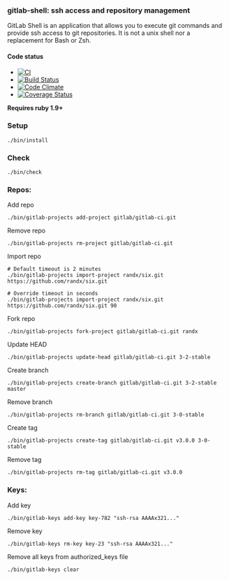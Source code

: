 ### gitlab-shell: ssh access and repository management

GitLab Shell is an application that allows you to execute git commands and provide ssh access to git repositories. It is not a unix shell nor a replacement for Bash or Zsh.

#### Code status

* [![CI](http://ci.gitlab.org/projects/4/status.png?ref=master)](http://ci.gitlab.org/projects/4?ref=master)
* [![Build Status](https://travis-ci.org/gitlabhq/gitlab-shell.png?branch=master)](https://travis-ci.org/gitlabhq/gitlab-shell)
* [![Code Climate](https://codeclimate.com/github/gitlabhq/gitlab-shell.png)](https://codeclimate.com/github/gitlabhq/gitlab-shell)
* [![Coverage Status](https://coveralls.io/repos/gitlabhq/gitlab-shell/badge.png?branch=master)](https://coveralls.io/r/gitlabhq/gitlab-shell)


__Requires ruby 1.9+__


### Setup

    ./bin/install


### Check 

    ./bin/check


### Repos:
 

Add repo

    ./bin/gitlab-projects add-project gitlab/gitlab-ci.git

Remove repo 

    ./bin/gitlab-projects rm-project gitlab/gitlab-ci.git

Import repo 

    # Default timeout is 2 minutes 
    ./bin/gitlab-projects import-project randx/six.git https://github.com/randx/six.git 
    
    # Override timeout in seconds
    ./bin/gitlab-projects import-project randx/six.git https://github.com/randx/six.git 90

Fork repo

    ./bin/gitlab-projects fork-project gitlab/gitlab-ci.git randx

Update HEAD

    ./bin/gitlab-projects update-head gitlab/gitlab-ci.git 3-2-stable

Create branch

    ./bin/gitlab-projects create-branch gitlab/gitlab-ci.git 3-2-stable master

Remove branch

    ./bin/gitlab-projects rm-branch gitlab/gitlab-ci.git 3-0-stable

Create tag

    ./bin/gitlab-projects create-tag gitlab/gitlab-ci.git v3.0.0 3-0-stable 

Remove tag

    ./bin/gitlab-projects rm-tag gitlab/gitlab-ci.git v3.0.0


### Keys: 


Add key

    ./bin/gitlab-keys add-key key-782 "ssh-rsa AAAAx321..."

Remove key

    ./bin/gitlab-keys rm-key key-23 "ssh-rsa AAAAx321..."

Remove all keys from authorized_keys file

    ./bin/gitlab-keys clear

